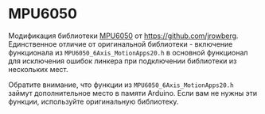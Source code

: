 # MPU6050
Модификация библиотеки [MPU6050](https://github.com/jrowberg/i2cdevlib/tree/master/Arduino/MPU6050) от https://github.com/jrowberg.
Единственное отличие от оригинальной библиотеки - включение функционала из `MPU6050_6Axis_MotionApps20.h` в основной функционал для исключения ошибок линкера при подключении библиотеки из нескольких мест.

Обратите внимание, что функции из `MPU6050_6Axis_MotionApps20.h` займут дополнительное место в памяти Arduino. Если вам не нужны эти функции, используйте оригинальную библиотеку.

